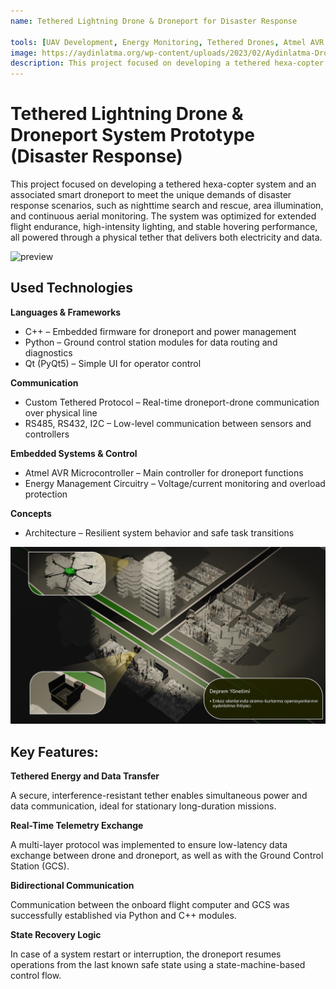 ```yaml
---
name: Tethered Lightning Drone & Droneport for Disaster Response

tools: [UAV Development, Energy Monitoring, Tethered Drones, Atmel AVR Programming, Python, C, C++,   ROS]
image: https://aydinlatma.org/wp-content/uploads/2023/02/Aydinlatma-Drone.jpg
description: This project focused on developing a tethered hexa-copter system and an associated smart droneport to meet the unique demands of disaster response scenarios, such as nighttime search and rescue, area illumination, and continuous aerial monitoring.
---
```

# Tethered Lightning Drone & Droneport System Prototype (Disaster Response)

This project focused on developing a tethered hexa-copter system and an associated smart droneport to meet the unique demands of disaster response scenarios, such as nighttime search and rescue, area illumination, and continuous aerial monitoring. The system was optimized for extended flight endurance, high-intensity lighting, and stable hovering performance, all powered through a physical tether that delivers both electricity and data.

![preview](/images/Kurtarma_Alanı-100.jpg)


## Used Technologies
**Languages & Frameworks**
<ul>

<li>C++ – Embedded firmware for droneport and power management</li>

<li>Python – Ground control station modules for data routing and diagnostics</li>

<li>Qt (PyQt5) – Simple UI for operator control</li>

</ul>


**Communication**
<ul>

<li>Custom Tethered Protocol – Real-time droneport-drone communication over physical line</li>

<li>RS485, RS432, I2C – Low-level communication between sensors and controllers</li>


</ul>

**Embedded Systems & Control**

<ul>
<li>Atmel AVR Microcontroller – Main controller for droneport functions</li>
<li>Energy Management Circuitry – Voltage/current monitoring and overload protection</li>
</ul>

**Concepts**

<ul>


<li>Architecture – Resilient system behavior and safe task transitions</li>

</ul>

![preview](/images/Deprem_alanı-100.jpg)

## Key Features:


**Tethered Energy and Data Transfer**

A secure, interference-resistant tether enables simultaneous power and data communication, ideal for stationary long-duration missions.

**Real-Time Telemetry Exchange**

A multi-layer protocol was implemented to ensure low-latency data exchange between drone and droneport, as well as with the Ground Control Station (GCS).

**Bidirectional Communication**

Communication between the onboard flight computer and GCS was successfully established via Python and C++ modules.


**State Recovery Logic**

In case of a system restart or interruption, the droneport resumes operations from the last known safe state using a state-machine-based control flow.

